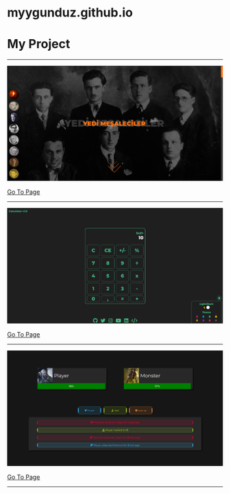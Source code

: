 # myygunduz.github.io



# My Project
<hr/>

![image](assets/images/tr0001.png)

<a href="https://myygunduz.github.io/projects/tr-0001/index.html">Go To Page</a>
<hr/>

![image](assets/images/en0001.png)

<a href="https://myygunduz.github.io/projects/en-0001/index.html">Go To Page</a>
<hr/>

![image](assets/images/en0002.png)

<a href="https://myygunduz.github.io/projects/en-0002/index.html">Go To Page</a>
<hr/>